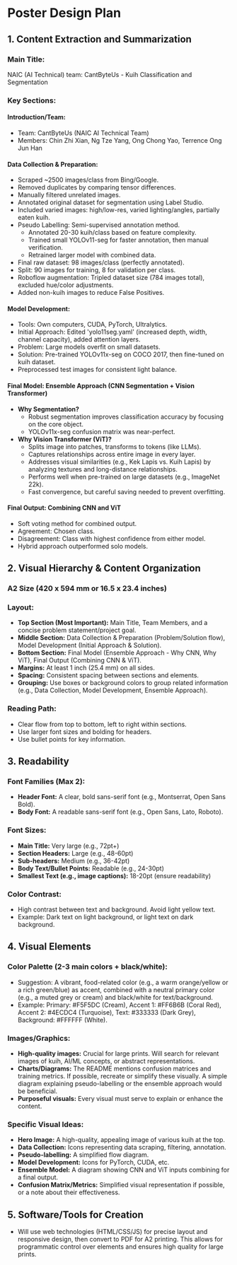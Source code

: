# Poster Design Plan

## 1. Content Extraction and Summarization

### Main Title:
NAIC (AI Technical) team: CantByteUs - Kuih Classification and Segmentation

### Key Sections:

#### Introduction/Team:
- Team: CantByteUs (NAIC AI Technical Team)
- Members: Chin Zhi Xian, Ng Tze Yang, Ong Chong Yao, Terrence Ong Jun Han

#### Data Collection & Preparation:
- Scraped ~2500 images/class from Bing/Google.
- Removed duplicates by comparing tensor differences.
- Manually filtered unrelated images.
- Annotated original dataset for segmentation using Label Studio.
- Included varied images: high/low-res, varied lighting/angles, partially eaten kuih.
- Pseudo Labelling: Semi-supervised annotation method.
  - Annotated 20-30 kuih/class based on feature complexity.
  - Trained small YOLOv11-seg for faster annotation, then manual verification.
  - Retrained larger model with combined data.
- Final raw dataset: 98 images/class (perfectly annotated).
- Split: 90 images for training, 8 for validation per class.
- Roboflow augmentation: Tripled dataset size (784 images total), excluded hue/color adjustments.
- Added non-kuih images to reduce False Positives.

#### Model Development:
- Tools: Own computers, CUDA, PyTorch, Ultralytics.
- Initial Approach: Edited 'yolo11seg.yaml' (increased depth, width, channel capacity), added attention layers.
- Problem: Large models overfit on small datasets.
- Solution: Pre-trained YOLOv11x-seg on COCO 2017, then fine-tuned on kuih dataset.
- Preprocessed test images for consistent light balance.

#### Final Model: Ensemble Approach (CNN Segmentation + Vision Transformer)
- **Why Segmentation?**
  - Robust segmentation improves classification accuracy by focusing on the core object.
  - YOLOv11x-seg confusion matrix was near-perfect.
- **Why Vision Transformer (ViT)?**
  - Splits image into patches, transforms to tokens (like LLMs).
  - Captures relationships across entire image in every layer.
  - Addresses visual similarities (e.g., Kek Lapis vs. Kuih Lapis) by analyzing textures and long-distance relationships.
  - Performs well when pre-trained on large datasets (e.g., ImageNet 22k).
  - Fast convergence, but careful saving needed to prevent overfitting.

#### Final Output: Combining CNN and ViT
- Soft voting method for combined output.
- Agreement: Chosen class.
- Disagreement: Class with highest confidence from either model.
- Hybrid approach outperformed solo models.

## 2. Visual Hierarchy & Content Organization

### A2 Size (420 x 594 mm or 16.5 x 23.4 inches)

### Layout:
- **Top Section (Most Important):** Main Title, Team Members, and a concise problem statement/project goal.
- **Middle Section:** Data Collection & Preparation (Problem/Solution flow), Model Development (Initial Approach & Solution).
- **Bottom Section:** Final Model (Ensemble Approach - Why CNN, Why ViT), Final Output (Combining CNN & ViT).
- **Margins:** At least 1 inch (25.4 mm) on all sides.
- **Spacing:** Consistent spacing between sections and elements.
- **Grouping:** Use boxes or background colors to group related information (e.g., Data Collection, Model Development, Ensemble Approach).

### Reading Path:
- Clear flow from top to bottom, left to right within sections.
- Use larger font sizes and bolding for headers.
- Use bullet points for key information.

## 3. Readability

### Font Families (Max 2):
- **Header Font:** A clear, bold sans-serif font (e.g., Montserrat, Open Sans Bold).
- **Body Font:** A readable sans-serif font (e.g., Open Sans, Lato, Roboto).

### Font Sizes:
- **Main Title:** Very large (e.g., 72pt+)
- **Section Headers:** Large (e.g., 48-60pt)
- **Sub-headers:** Medium (e.g., 36-42pt)
- **Body Text/Bullet Points:** Readable (e.g., 24-30pt)
- **Smallest Text (e.g., image captions):** 18-20pt (ensure readability)

### Color Contrast:
- High contrast between text and background. Avoid light yellow text.
- Example: Dark text on light background, or light text on dark background.

## 4. Visual Elements

### Color Palette (2-3 main colors + black/white):
- Suggestion: A vibrant, food-related color (e.g., a warm orange/yellow or a rich green/blue) as accent, combined with a neutral primary color (e.g., a muted grey or cream) and black/white for text/background.
- Example: Primary: #F5F5DC (Cream), Accent 1: #FF6B6B (Coral Red), Accent 2: #4ECDC4 (Turquoise), Text: #333333 (Dark Grey), Background: #FFFFFF (White).

### Images/Graphics:
- **High-quality images:** Crucial for large prints. Will search for relevant images of kuih, AI/ML concepts, or abstract representations.
- **Charts/Diagrams:** The README mentions confusion matrices and training metrics. If possible, recreate or simplify these visually. A simple diagram explaining pseudo-labelling or the ensemble approach would be beneficial.
- **Purposeful visuals:** Every visual must serve to explain or enhance the content.

### Specific Visual Ideas:
- **Hero Image:** A high-quality, appealing image of various kuih at the top.
- **Data Collection:** Icons representing data scraping, filtering, annotation.
- **Pseudo-labelling:** A simplified flow diagram.
- **Model Development:** Icons for PyTorch, CUDA, etc.
- **Ensemble Model:** A diagram showing CNN and ViT inputs combining for a final output.
- **Confusion Matrix/Metrics:** Simplified visual representation if possible, or a note about their effectiveness.

## 5. Software/Tools for Creation
- Will use web technologies (HTML/CSS/JS) for precise layout and responsive design, then convert to PDF for A2 printing. This allows for programmatic control over elements and ensures high quality for large prints.

